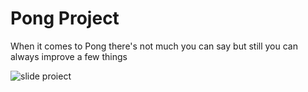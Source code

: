 <h1>Pong Project</h1>

When it comes to Pong there's not much you can say but still you can always improve a few things

![slide proiect](https://user-images.githubusercontent.com/113922989/201721895-4087f235-4e00-4444-8e54-135bb1546c46.jpg)
